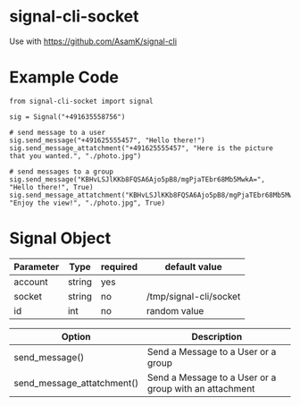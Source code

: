 # signal-cli-socket
Use with https://github.com/AsamK/signal-cli

# Example Code
```
from signal-cli-socket import signal

sig = Signal("+491635558756")

# send message to a user
sig.send_message("+491625555457", "Hello there!")
sig.send_message_attatchment("+491625555457", "Here is the picture that you wanted.", "./photo.jpg")

# send messages to a group
sig.send_message("KBHvLSJlKKb8FQSA6Ajo5pB8/mgPjaTEbr68Mb5MwkA=", "Hello there!", True)
sig.send_message_attatchment("KBHvLSJlKKb8FQSA6Ajo5pB8/mgPjaTEbr68Mb5MwkA=", "Enjoy the view!", "./photo.jpg", True)
```

# Signal Object
| Parameter | Type | required | default value
| ------- | ------------------ | ---- | ---
| account | string | yes | 
| socket | string | no | /tmp/signal-cli/socket
| id | int | no | random value

| Option  | Description       
| ------- | ------------------
| send_message() | Send a Message to a User or a group
| send_message_attatchment() | Send a Message to a User or a group with an attachment
